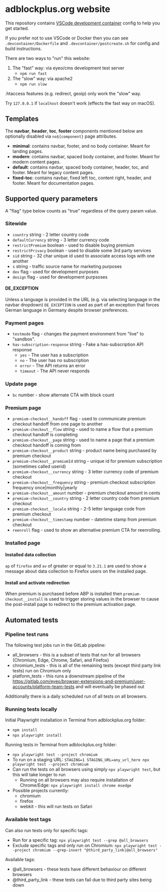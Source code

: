 # adblockplus.org website

This repository contains [VSCode development container](https://code.visualstudio.com/docs/remote/containers) config to help you get started.

If you prefer not to use VSCode or Docker then you can see `.devcontainer/Dockerfile` and `.devcontainer/postcreate.sh` for config and build instructions.

There are two ways to "run" this website:

1. The "fast" way: via eyeo/cms development test server
    - `npm run fast`
1. The "slow" way: via apache2
    - `npm run slow`

.htaccess features (e.g. redirect, geoip) only work the "slow" way.

Try `127.0.0.1` if `localhost` doesn't work (effects the fast way on macOS).

## Templates

The **navbar**, **header**, **toc**, **footer** components mentioned below are optionally disabled via `no${component}` page attributes.

- **minimal**: contains navbar, footer, and no body container. Meant for landing pages.
- **modern**: contains navbar, spaced body container, and footer. Meant for modern content pages.
- **default**: contains navbar, spaced body container, header, toc, and footer. Meant for legacy content pages.
- **fixed-toc**: contains navbar, fixed left toc, content right, header, and footer. Meant for documentation pages.

## Supported query parameters

A "flag" type below counts as "true" regardless of the query param value.

### Sitewide

- `country` string - 2 letter country code
- `defaultCurrency` string - 3 letter currency code
- `restrictPremium` boolean - used to disable buying premium
- `restrictPrivacy` boolean - used to disable some 3rd party services
- `sid` string - 32 char unique id used to associate access logs with one another
- `s` string - traffic source name for marketing purposes
- `dev` flag - used for development purposes
- `design` flag - used for development purpsoses

#### DE_EXCEPTION

Unless a language is provided in the URL (e.g. via selecting language in the navbar dropdown) `DE_EXCEPTION` is used as part of an exception that forces German language in Germany despite browser preferences.

### Payment pages

- `testmode` flag - changes the payment environment from "live" to "sandbox".
- `has-subscription-response` string - Fake a has-subscription API response
    - `yes` - The user has a subscription
    - `no` - The user has no subscription
    - `error` - The API returns an error
    - `timeout` - The API never responds

### Update page

- `bc` number - show alternate CTA with block count

### Premium page

- `premium-checkout__handoff` flag - used to communicate premium checkout handoff from one page to another
- `premium-checkout__flow` string - used to name a flow that a premium checkout handoff is completing
- `premium-checkout__page` string - used to name a page that a premium checkout handoff is coming from
- `premium-checkout__product` string - product name being purchased by premium checkout
- `premium-checkout__premiumId` string - unique id for premium subscription (sometimes called userid)
- `premium-checkout__currency` string - 3 letter currency code of premium checkout
- `premium-checkout__frequency` string - premium checkout subscription frequency once|monthly|yearly
- `premium-checkout__amount` number - premium checkout amount in cents
- `premium-checkout__country` string - 2 letter country code from premium checkout
- `premium-checkout__locale` string - 2-5 letter language code from premium checkout
- `premium-checkout__timestamp` number - datetime stamp from premium checkout
- `reenroll` flag - used to show an alternative premium CTA for reenrolling.

### Installed page

#### Installed data collection

`ap` of `firefox` and `av` of greater or equal to `3.21.1` are used to show a message about data collection to Firefox users on the installed page.

#### Install and activate redirection

When premium is purchased before ABP is installed then `premium-checkout__install` is used to trigger storing values in the browser to cause the post-install page to redirect to the premium activation page.

## Automated tests

### Pipeline test runs

The following test jobs run in the GitLab pipeline:
- all_browsers - this is a subset of tests that run for all browsers (Chromium, Edge, Chrome, Safari, and Firefox)
- chromium_tests - this is all of the remaining tests (except third party link tests) run on Chromium only
- platform_tests - this runs a downstream pipeline of the https://gitlab.com/eyeo/browser-extensions-and-premium/user-accounts/platform-team-tests and will eventually be phased out

Additionally there is a daily scheduled run of all tests on all browsers.

### Running tests locally

Initial Playwright installation in Terminal from adblockplus.org folder:
- `npm install`
- `npx playwright install`

Running tests in Terminal from adblockplus.org folder:
- `npx playwright test --project chromium`
- To run on a staging URL: `STAGING=1 STAGING_URL=any_url_here npx playwright test --project chromium`
- Can run the tests on all browsers using simply `npx playwright test`, but this will take longer to run
  - Running on all browsers may also require installation of Chrome/Edge: `npx playwright install chrome msedge`
- Possible projects currently:
  - chromium
  - firefox
  - webkit - this will run tests on Safari

### Available test tags

Can also run tests only for specific tags:
- Run for a specific tag: `npx playwright test --grep @all_browsers`
- Exclude specific tags and only run on Chromium: `npx playwright test --project chromium --grep-invert "@third_party_link|@all_browsers"`

Available tags:
- @all_browsers - these tests have different behaviour on different browsers
- @third_party_link - these tests can fail due to third party sites being down
